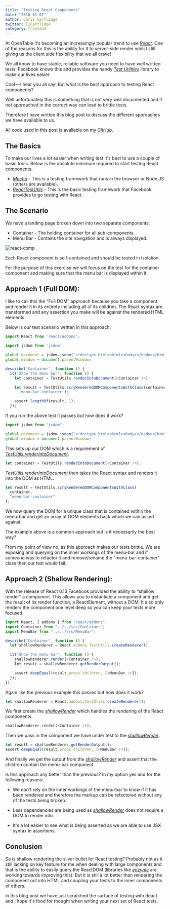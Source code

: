 ```yaml
---
title: "Testing React Components"
date: "2016-01-07"
author: Chris Cartlidge
twitter: F1Cartlidge
category: frontend
---
```


At OpenTable it’s becoming an increasingly popular trend to use _[React](https://facebook.github.io/react/)_.
One of the reasons for this is the ability for it to server-side render whilst still
giving us the client side flexibility that we all crave!

We all know to have stable, reliable software you need to have well written tests. Facebook knows this and
provides the handy _[Test Utilities](https://facebook.github.io/react/docs/test-utils.html)_ library to make
our lives easier.

Cool — I hear you all say! But what is the best approach to testing React components?

Well unfortunately this is something that is not very well documented and if not approached in
the correct way can lead to brittle tests.

Therefore I have written this blog post to discuss the different approaches we have available to us.

All code used in this post is avaliable on my _[GitHub](https://github.com/chriscartlidge/React-Testing-Blog-Code)_.

## The Basics

To make our lives a lot easier when writing test it's best to use a couple of basic tools. Below is
the absolute minimum required to start testing React components.

- _[Mocha](https://mochajs.org/)_ - This is a testing framework that runs in the browser or Node.JS (others are available).
- _[ReactTestUtils](https://facebook.github.io/react/docs/test-utils.html)_ - This is the basic testing framework that Facebook provides to go testing with React.

## The Scenario

We have a landing page broken down into two separate components:

- Container - The holding container for all sub-components.
- Menu Bar - Contains the site navigation and is always displayed.

![react-comp](/images/posts/react-comp.png)

Each React component is self-contained and should be tested in isolation.

For the purpose of this exercise we will focus on the test for the container component and
making sure that the menu bar is displayed within it.

## Approach 1 (Full DOM):

I like to call this the “Full DOM” approach because you take a component and render it in its entirety
including all of its children. The React syntax are transformed and any assertion
you make will be against the rendered HTML elements.

Below is our test scenario written in this approach.

```javascript
import React from 'react/addons';
...
import jsdom from 'jsdom';

global.document = jsdom.jsdom('<!doctype html><html><body></body></html>');
global.window = document.parentWindow;

describe('Container', function () {
  it('Show the menu bar', function () {
    let container = TestUtils.renderIntoDocument(<Container />);

    let result = TestUtils.scryRenderedDOMComponentsWithClass(container,
      'menu-bar-container');

    assert.lengthOf(result, 1);
  });
```

If you run the above test it passes but how does it work?

```javascript
import jsdom from "jsdom";

global.document = jsdom.jsdom("<!doctype html><html><body></body></html>");
global.window = document.parentWindow;
```

This sets up our DOM which is a requirement of _[TestUtils.renderIntoDocument](https://facebook.github.io/react/docs/test-utils.html#renderintodocument)_.

```javascript
let container = TestUtils.renderIntoDocument(<Container />);
```

_[TestUtils.renderIntoDocument](https://facebook.github.io/react/docs/test-utils.html#renderintodocument)_ then takes the React syntax and renders it into the DOM as HTML.

```javascript
let result = TestUtils.scryRenderedDOMComponentsWithClass(
  container,
  "menu-bar-container"
);
```

We now query the DOM for a unique class that is contained within the menu-bar and get an array of
DOM elements back which we can assert against.

The example above is a common approach but is it necessarily the best way?

From my point of view no, as this approach makes our tests brittle. We are exposing and querying on the inner workings
of the menu-bar and if someone was to refactor it and remove/rename the "menu-bar-container" class then our test would fail.

## Approach 2 (Shallow Rendering):

With the release of React 0.13 Facebook provided the ability to “shallow render” a component.
This allows you to instantiate a component and get the result of its render function, a ReactElement, without a DOM.
It also only renders the component one level deep so you can keep your tests more focused.

```javascript
import React, { addons } from "react/addons";
import Container from "../../src/Container";
import MenuBar from "../../src/MenuBar";

describe("Container", function () {
  let shallowRenderer = React.addons.TestUtils.createRenderer();

  it("Show the menu bar", function () {
    shallowRenderer.render(<Container />);
    let result = shallowRenderer.getRenderOutput();

    assert.deepEqual(result.props.children, [<MenuBar />]);
  });
});
```

Again like the previous example this passes but how does it work?

```javascript
let shallowRenderer = React.addons.TestUtils.createRenderer();
```

We first create the _[shallowRender](https://facebook.github.io/react/docs/test-utils.html#shallow-rendering)_ which handles the rendering of the React components.

```javascript
shallowRenderer.render(<Container />);
```

Then we pass in the component we have under test to the _[shallowRender](https://facebook.github.io/react/docs/test-utils.html#shallow-rendering)_.

```javascript
let result = shallowRenderer.getRenderOutput();
assert.deepEqual(result.props.children, [<MenuBar />]);
```

And finally we get the output from the _[shallowRender](https://facebook.github.io/react/docs/test-utils.html#shallow-rendering)_ and
assert that the children contain the menu-bar component.

Is this approach any better than the previous? In my option yes and for the following reasons:

- We don't rely on the inner workings of the menu-bar to know if it has been rendered and therefore the markup can be refactored without
  any of the
  tests being broken.

- Less dependencies are being used as _[shallowRender](https://facebook.github.io/react/docs/test-utils.html#shallow-rendering)_ does not require
  a DOM to render into.

- It's a lot easier to see what is being asserted as we are able to use JSX syntax in assertions.

## Conclusion

So is shallow rendering the silver bullet for React testing? Probably not as it still lacking on key feature for me when dealing
with large components and that is the ability to easily query the ReactDOM (libraries like _[enzyme](https://github.com/airbnb/enzyme)_
are working towards improving this). But it is still a lot better than rendering the component out into HTML and coupling your tests
to the inner components of others.

In this blog post we have just scratched the surface of testing with React and I hope it's food for thought when writing your next set of
React tests.
